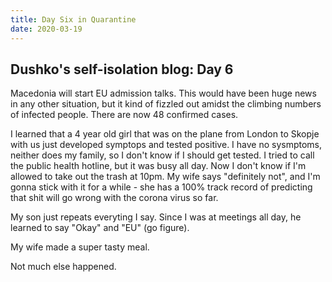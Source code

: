 ```yaml
---
title: Day Six in Quarantine
date: 2020-03-19
---
```


## Dushko's self-isolation blog: Day 6

Macedonia will start EU admission talks. This would have been huge news in any other situation, but it kind of fizzled out amidst the climbing numbers of infected people. There are now 48 confirmed cases.

I learned that a 4 year old girl that was on the plane from London to Skopje with us just developed symptops and tested positive. I have no sysmptoms, neither does my family, so I don't know if I should get tested. I tried to call the public health hotline, but it was busy all day. Now I don't know if I'm allowed to take out the trash at 10pm. My wife says "definitely not", and I'm gonna stick with it for a while - she has a 100% track record of predicting that shit will go wrong with the corona virus so far.

My son just repeats everyting I say. Since I was at meetings all day, he learned to say "Okay" and "EU" (go figure).

My wife made a super tasty meal.

Not much else happened.